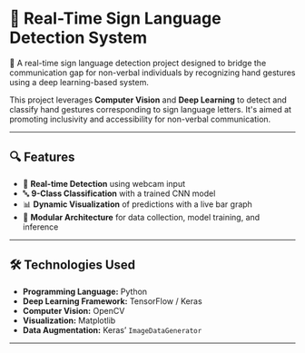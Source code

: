# 🤟 Real-Time Sign Language Detection System

🚀 A real-time sign language detection project designed to bridge the communication gap for non-verbal individuals by recognizing hand gestures using a deep learning-based system.

This project leverages **Computer Vision** and **Deep Learning** to detect and classify hand gestures corresponding to sign language letters. It's aimed at promoting inclusivity and accessibility for non-verbal communication.

---

## 🔍 Features

- 🎥 **Real-time Detection** using webcam input
- 🔤 **9-Class Classification** with a trained CNN model
- 📊 **Dynamic Visualization** of predictions with a live bar graph
- 🧩 **Modular Architecture** for data collection, model training, and inference

---

## 🛠 Technologies Used

- **Programming Language:** Python  
- **Deep Learning Framework:** TensorFlow / Keras  
- **Computer Vision:** OpenCV  
- **Visualization:** Matplotlib  
- **Data Augmentation:** Keras’ `ImageDataGenerator`  

---


